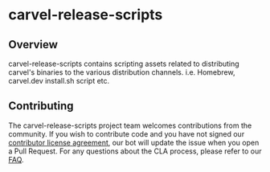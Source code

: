 # carvel-release-scripts

## Overview

carvel-release-scripts contains scripting assets related to distributing carvel's binaries to the various distribution channels. i.e. Homebrew, carvel.dev install.sh script etc.

## Contributing

The carvel-release-scripts project team welcomes contributions from the community. 
If you wish to contribute code and you have not signed our [contributor license agreement](https://cla.vmware.com/cla/1/preview), our bot will update the issue when you open a Pull Request. 
For any questions about the CLA process, please refer to our [FAQ](https://cla.vmware.com/faq).